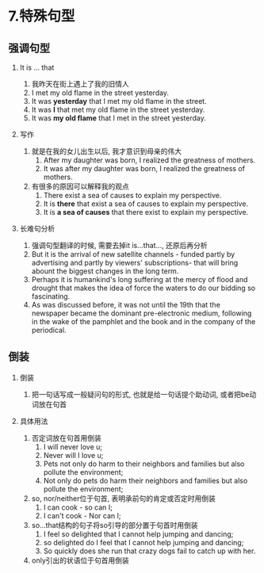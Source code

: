 # 7.特殊句型

## 强调句型

1. It is ... that
   1. 我昨天在街上遇上了我的旧情人
   2. I met my old flame in the street yesterday.
   3. It was **yesterday** that I met my old flame in the street.
   4. It was **I** that met my old flame in the street yesterday.
   5. It was **my old flame** that I met in the street yesterday.

2. 写作
   1. 就是在我的女儿出生以后, 我才意识到母亲的伟大
      1. After my daughter was born, I realized the greatness of mothers.
      2. It was after my daughter was born, I realized the greatness of mothers.
   2. 有很多的原因可以解释我的观点
      1. There exist a sea of causes to explain my perspective.
      1. It is **there** that exist a sea of causes to explain my perspective.
      1. It is **a sea of causes** that there exist to explain my perspective.

3. 长难句分析
   1. 强调句型翻译的时候, 需要去掉it is...that..., 还原后再分析
   2. But it is the arrival of new satellite channels - funded partly by advertising and partly by viewers' subscriptions- that will bring abount the biggest changes in the long term.
   3. Perhaps it is humankind's long suffering at the mercy of flood and drought that makes the idea of force the waters to do our bidding so fascinating.
   4. As was discussed before, it was not until the 19th that the newspaper became the dominant pre-electronic medium, following in the wake of the pamphlet and the book and in the company of the periodical.

## 倒装

1. 倒装
   1. 把一句话写成一般疑问句的形式, 也就是给一句话提个助动词, 或者把be动词放在句首

2. 具体用法
   1. 否定词放在句首用倒装
      1. I will never love u;
      2. Never will I love u;
      3. Pets not only do harm to their neighbors and families but also pollute the environment;
      4. Not only do pets do harm their neighbors and families but also pollute the environment;
   2. so, nor/neither位于句首, 表明承前句的肯定或否定时用倒装
      1. I can cook - so can I;
      2. I can't cook - Nor can I;
   3. so...that结构的句子将so引导的部分置于句首时用倒装
      1. I feel so delighted that I cannot help jumping and dancing;
      2. so delighted do I feel that I cannot help jumping and dancing;
      3. So quickly does she run that crazy dogs fail to catch up with her.
   4. only引出的状语位于句首用倒装
